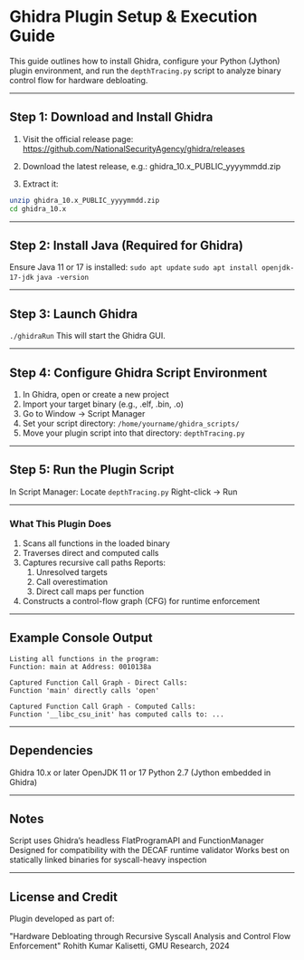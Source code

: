 # Ghidra Plugin Setup & Execution Guide

This guide outlines how to install Ghidra, configure your Python (Jython) plugin environment, and run the `depthTracing.py` script to analyze binary control flow for hardware debloating.

---

## Step 1: Download and Install Ghidra

1. Visit the official release page:  
   https://github.com/NationalSecurityAgency/ghidra/releases

2. Download the latest release, e.g.:
   ghidra_10.x_PUBLIC_yyyymmdd.zip

3. Extract it:
```bash
unzip ghidra_10.x_PUBLIC_yyyymmdd.zip
cd ghidra_10.x

```
---
## Step 2: Install Java (Required for Ghidra)
Ensure Java 11 or 17 is installed:
`sudo apt update`
`sudo apt install openjdk-17-jdk`
`java -version`

---

## Step 3: Launch Ghidra
`./ghidraRun`
This will start the Ghidra GUI.

---

## Step 4: Configure Ghidra Script Environment

1. In Ghidra, open or create a new project
2. Import your target binary (e.g., .elf, .bin, .o)
3. Go to Window → Script Manager
4. Set your script directory:
   `/home/yourname/ghidra_scripts/`
5. Move your plugin script into that directory:
   `depthTracing.py`

---

## Step 5: Run the Plugin Script

In Script Manager:
Locate `depthTracing.py`
Right-click → Run

---

### What This Plugin Does

1. Scans all functions in the loaded binary
2. Traverses direct and computed calls
3. Captures recursive call paths
  Reports:
   1. Unresolved targets
   2. Call overestimation
   3. Direct call maps per function
4. Constructs a control-flow graph (CFG) for runtime enforcement

---

## Example Console Output

```text
Listing all functions in the program:
Function: main at Address: 0010138a

Captured Function Call Graph - Direct Calls:
Function 'main' directly calls 'open'

Captured Function Call Graph - Computed Calls:
Function '__libc_csu_init' has computed calls to: ...

```
---

## Dependencies

Ghidra 10.x or later
OpenJDK 11 or 17
Python 2.7 (Jython embedded in Ghidra)

---

## Notes

Script uses Ghidra’s headless FlatProgramAPI and FunctionManager
Designed for compatibility with the DECAF runtime validator
Works best on statically linked binaries for syscall-heavy inspection

---

## License and Credit

Plugin developed as part of:

"Hardware Debloating through Recursive Syscall Analysis and Control Flow Enforcement"
Rohith Kumar Kalisetti, GMU Research, 2024



